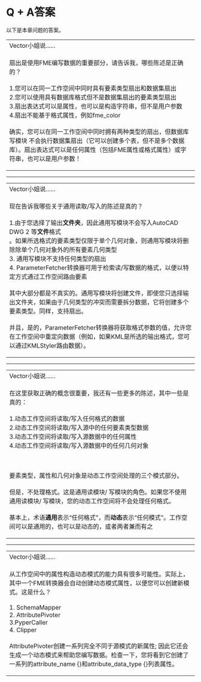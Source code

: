 # Q + A答案

以下是本章问题的答案。

<table>
<tbody><tr>
<td>
<i></i><font style="vertical-align: inherit;"><font style="vertical-align: inherit;">
Vector小姐说......
</font></font></td>
</tr>
<tr>
<td><font style="vertical-align: inherit;"><font style="vertical-align: inherit;">

扇出是使用FME编写数据的重要部分，请告诉我，哪些陈述是正确的？
</font></font><br><br><font style="vertical-align: inherit;"><font style="vertical-align: inherit;">1.您可以在同一工作空间中同时具有要素类型扇出和数据集扇出
 </font></font><br><font style="vertical-align: inherit;"><font style="vertical-align: inherit;">2.您可以使用具有数据库格式但不是数据集扇出的要素类型扇出
 </font></font><br><font style="vertical-align: inherit;"><font style="vertical-align: inherit;">3.扇出表达式可以是属性，也可以是构造字符串，但不是用户参数
 </font></font><br><font style="vertical-align: inherit;"><font style="vertical-align: inherit;">4.扇出不能基于格式属性，例如fme_color </font></font><br><br><font style="vertical-align: inherit;"><font style="vertical-align: inherit;">确实，您可以在同一工作空间中同时拥有两种类型的扇出，但数据库</font><font style="vertical-align: inherit;">写模块
 </font><font style="vertical-align: inherit;">不会执行数据集扇出（它可以创建多个表，但不是多个数据库）。</font><font style="vertical-align: inherit;">扇出表达式可以是任何属性（包括FME属性或格式属性）或字符串，也可以是用户参数！

</font></font></td>
</tr>
</tbody></table>
<hr>

<table>
<tbody><tr>
<td>
<i></i><font style="vertical-align: inherit;"><font style="vertical-align: inherit;">
Vector小姐说......
</font></font></td>
</tr>
<tr>
<td><font style="vertical-align: inherit;"><font style="vertical-align: inherit;">

现在告诉我哪些关于通用读取/写入的陈述是真的？
</font></font><br><br><font style="vertical-align: inherit;"><font style="vertical-align: inherit;">1.由于您选择了输出</font></font><strong><font style="vertical-align: inherit;"><font style="vertical-align: inherit;">文件夹</font></font></strong><font style="vertical-align: inherit;"><font style="vertical-align: inherit;">，因此通用写模块不会写入</font><font style="vertical-align: inherit;">AutoCAD DWG </font><font style="vertical-align: inherit;">2 </font><font style="vertical-align: inherit;">等</font></font><strong><font style="vertical-align: inherit;"><font style="vertical-align: inherit;">文件</font></font></strong><font style="vertical-align: inherit;"><font style="vertical-align: inherit;">格式
 </font></font><br><font style="vertical-align: inherit;"><font style="vertical-align: inherit;">。如果所选格式的要素类型仅限于单个几何对象，则通用写模块将删除除单个几何对象外的所有要素几何类型 
 </font></font><br><font style="vertical-align: inherit;"><font style="vertical-align: inherit;">3. 通用写模块不支持任何类型的扇出
 </font></font><br><font style="vertical-align: inherit;"><font style="vertical-align: inherit;">4. ParameterFetcher转换器可用于检索读/写数据的格式，以便以特定方式通过工作空间路由要素
</font></font><br><br><font style="vertical-align: inherit;"><font style="vertical-align: inherit;">其中大部分都是不真实的。</font><font style="vertical-align: inherit;">通用写模块将创建文件，即使您只选择输出文件夹，如果由于几何类型的冲突而需要拆分数据，它将创建多个要素类型。</font><font style="vertical-align: inherit;">同样，支持扇出。
</font></font><br><br><font style="vertical-align: inherit;"><font style="vertical-align: inherit;">并且，是的，ParameterFetcher转换器将获取格式参数的值，允许您在工作空间中重定向数据（例如，如果KML是所选的输出格式，您可以通过KMLStyler路由数据）。

</font></font></td>
</tr>
</tbody></table>
<hr>

<table>
<tbody><tr>
<td>
<i></i><font style="vertical-align: inherit;"><font style="vertical-align: inherit;">
Vector小姐说......
</font></font></td>
</tr>
<tr>
<td><font style="vertical-align: inherit;"><font style="vertical-align: inherit;">

在这里获取正确的概念很重要，我还有一些更多的陈述，其中一些是真的：
 </font></font><br><br><font style="vertical-align: inherit;"><font style="vertical-align: inherit;">1.动态工作空间将读取/写入任何格式的数据
 </font></font><br><font style="vertical-align: inherit;"><font style="vertical-align: inherit;">2.动态工作空间将读取/写入源中的任何要素类型数据 
 </font></font><br><font style="vertical-align: inherit;"><font style="vertical-align: inherit;">3.动态工作空间将读取/写入源数据中的任何属性
 </font></font><br><font style="vertical-align: inherit;"><font style="vertical-align: inherit;">4.动态工作空间将读取/写入源数据中的任何几何对象
</font></font><p><br><br><font style="vertical-align: inherit;"><font style="vertical-align: inherit;">要素类型，属性和几何对象是动态工作空间处理的三个模式部分。
</font></font><br><br><font style="vertical-align: inherit;"><font style="vertical-align: inherit;">但是，不处理格式。</font><font style="vertical-align: inherit;">这是通用读模块/ 写模块的角色。</font><font style="vertical-align: inherit;">如果您不使用通用读模块/ 写模块，您的动态工作空间将不会处理任何格式。
</font></font><br><br><font style="vertical-align: inherit;"><font style="vertical-align: inherit;">基本上，术语</font></font><strong><font style="vertical-align: inherit;"><font style="vertical-align: inherit;">通用</font></font></strong><font style="vertical-align: inherit;"><font style="vertical-align: inherit;">表示“任何格式”，而</font></font><strong><font style="vertical-align: inherit;"><font style="vertical-align: inherit;">动态</font></font></strong><font style="vertical-align: inherit;"><font style="vertical-align: inherit;">表示“任何模式”。</font><font style="vertical-align: inherit;">工作空间可以是通用的，也可以是动态的，或者两者兼而有之
</font></font></p>
</td>
</tr>
</tbody></table>
<hr>

<table>
<tbody><tr>
<td>
<i></i><font style="vertical-align: inherit;"><font style="vertical-align: inherit;">
Vector小姐说......
</font></font></td>
</tr>
<tr>
<td><font style="vertical-align: inherit;"><font style="vertical-align: inherit;">

从工作空间中的属性构造动态模式的能力具有很多可能性。</font><font style="vertical-align: inherit;">实际上，其中一个FME转换器会自动创建动态模式属性，以便您可以创建新模式。</font><font style="vertical-align: inherit;">这是什么？
</font></font><br><br><font style="vertical-align: inherit;"><font style="vertical-align: inherit;">1. SchemaMapper
 </font></font><br><font style="vertical-align: inherit;"><font style="vertical-align: inherit;">2. AttributePivoter
 </font></font><br><font style="vertical-align: inherit;"><font style="vertical-align: inherit;">3.PyperCaller
 </font></font><br><font style="vertical-align: inherit;"><font style="vertical-align: inherit;">4. Clipper
 </font></font><br><br><font style="vertical-align: inherit;"><font style="vertical-align: inherit;">AttributePivoter创建一系列完全不同于源模式的新属性; </font><font style="vertical-align: inherit;">因此它还会生成一个动态模式来帮助您编写数据。</font><font style="vertical-align: inherit;">检查一下，您将看到它创建了一系列的attribute_name {}和attribute_data_type {}列表属性。

</font></font></td>
</tr>
</tbody></table>
